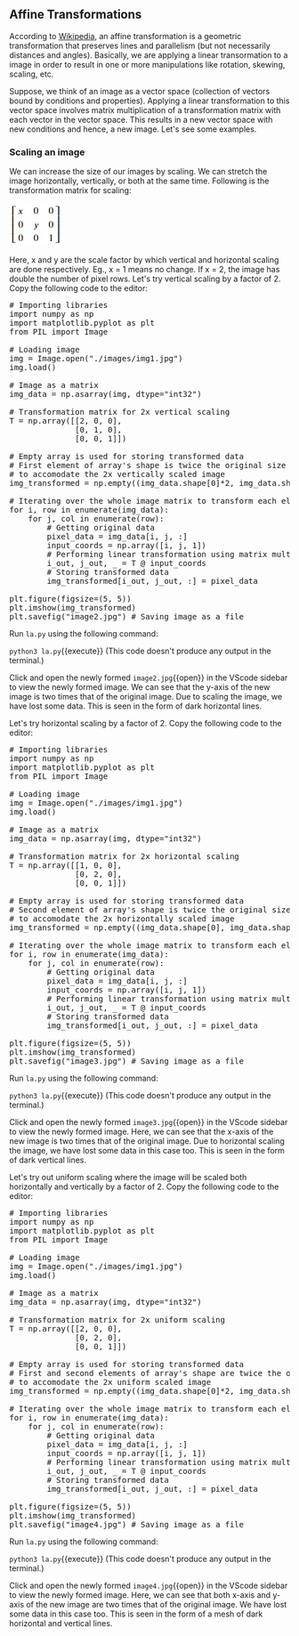 ## Affine Transformations
According to [Wikipedia](https://en.wikipedia.org/wiki/Affine_transformation), an affine transformation is a geometric transformation that preserves lines and parallelism (but not necessarily distances and angles). Basically, we are applying a linear transormation to a image in order to result in one or more manipulations like rotation, skewing, scaling, etc. 

Suppose, we think of an image as a vector space (collection of vectors bound by conditions and properties). Applying a linear transformation to this vector space involves matrix multiplication of a transformation matrix with each vector in the vector space. This results in a new vector space with new conditions and hence, a new image. Let's see some examples.

### Scaling an image
We can increase the size of our images by scaling. We can stretch the image horizontally, vertically, or both at the same time. Following is the transformation matrix for scaling:

![img2](./assets/img2.jpg)

Here, x and y are the scale factor by which vertical and horizontal scaling are done respectively. Eg., x = 1 means no change. If x = 2, the image has double the number of pixel rows. Let's try vertical scaling by a factor of 2. Copy the following code to the editor:

<pre class="file" data-filename="la.py" data-target="replace">
# Importing libraries
import numpy as np
import matplotlib.pyplot as plt
from PIL import Image

# Loading image
img = Image.open("./images/img1.jpg") 
img.load()

# Image as a matrix
img_data = np.asarray(img, dtype="int32")

# Transformation matrix for 2x vertical scaling
T = np.array([[2, 0, 0],
              [0, 1, 0],
              [0, 0, 1]])

# Empty array is used for storing transformed data
# First element of array's shape is twice the original size
# to accomodate the 2x vertically scaled image
img_transformed = np.empty((img_data.shape[0]*2, img_data.shape[1], img_data.shape[2]), dtype=np.uint8)

# Iterating over the whole image matrix to transform each element
for i, row in enumerate(img_data):
    for j, col in enumerate(row):
        # Getting original data
        pixel_data = img_data[i, j, :]
        input_coords = np.array([i, j, 1])
        # Performing linear transformation using matrix multiplication
        i_out, j_out, _ = T @ input_coords
        # Storing transformed data
        img_transformed[i_out, j_out, :] = pixel_data

plt.figure(figsize=(5, 5))
plt.imshow(img_transformed)
plt.savefig("image2.jpg") # Saving image as a file
</pre>

Run `la.py` using the following command:

`python3 la.py`{{execute}} (This code doesn't produce any output in the terminal.)

Click and open the newly formed `image2.jpg`{{open}} in the VScode sidebar to view the newly formed image. We can see that the y-axis of the new image is two times that of the original image. Due to scaling the image, we have lost some data. This is seen in the form of dark horizontal lines.

Let's try horizontal scaling by a factor of 2. Copy the following code to the editor:

<pre class="file" data-filename="la.py" data-target="replace">
# Importing libraries
import numpy as np
import matplotlib.pyplot as plt
from PIL import Image

# Loading image
img = Image.open("./images/img1.jpg") 
img.load()

# Image as a matrix
img_data = np.asarray(img, dtype="int32")

# Transformation matrix for 2x horizontal scaling
T = np.array([[1, 0, 0],
              [0, 2, 0],
              [0, 0, 1]])

# Empty array is used for storing transformed data
# Second element of array's shape is twice the original size
# to accomodate the 2x horizontally scaled image
img_transformed = np.empty((img_data.shape[0], img_data.shape[1]*2, img_data.shape[2]), dtype=np.uint8)

# Iterating over the whole image matrix to transform each element
for i, row in enumerate(img_data):
    for j, col in enumerate(row):
        # Getting original data
        pixel_data = img_data[i, j, :]
        input_coords = np.array([i, j, 1])
        # Performing linear transformation using matrix multiplication
        i_out, j_out, _ = T @ input_coords
        # Storing transformed data
        img_transformed[i_out, j_out, :] = pixel_data

plt.figure(figsize=(5, 5))
plt.imshow(img_transformed)
plt.savefig("image3.jpg") # Saving image as a file
</pre>

Run `la.py` using the following command:

`python3 la.py`{{execute}} (This code doesn't produce any output in the terminal.)

Click and open the newly formed `image3.jpg`{{open}} in the VScode sidebar to view the newly formed image. Here, we can see that the x-axis of the new image is two times that of the original image. Due to horizontal scaling the image, we have lost some data in this case too. This is seen in the form of dark vertical lines.

Let's try out uniform scaling where the image will be scaled both horizontally and vertically by a factor of 2. Copy the following code to the editor:

<pre class="file" data-filename="la.py" data-target="replace">
# Importing libraries
import numpy as np
import matplotlib.pyplot as plt
from PIL import Image

# Loading image
img = Image.open("./images/img1.jpg") 
img.load()

# Image as a matrix
img_data = np.asarray(img, dtype="int32")

# Transformation matrix for 2x uniform scaling
T = np.array([[2, 0, 0],
              [0, 2, 0],
              [0, 0, 1]])

# Empty array is used for storing transformed data
# First and second elements of array's shape are twice the original size
# to accomodate the 2x uniform scaled image
img_transformed = np.empty((img_data.shape[0]*2, img_data.shape[1]*2, img_data.shape[2]), dtype=np.uint8)

# Iterating over the whole image matrix to transform each element
for i, row in enumerate(img_data):
    for j, col in enumerate(row):
        # Getting original data
        pixel_data = img_data[i, j, :]
        input_coords = np.array([i, j, 1])
        # Performing linear transformation using matrix multiplication
        i_out, j_out, _ = T @ input_coords
        # Storing transformed data
        img_transformed[i_out, j_out, :] = pixel_data

plt.figure(figsize=(5, 5))
plt.imshow(img_transformed)
plt.savefig("image4.jpg") # Saving image as a file
</pre>

Run `la.py` using the following command:

`python3 la.py`{{execute}} (This code doesn't produce any output in the terminal.)

Click and open the newly formed `image4.jpg`{{open}} in the VScode sidebar to view the newly formed image. Here, we can see that both x-axis and y-axis of the new image are two times that of the original image. We have lost some data in this case too. This is seen in the form of a mesh of dark horizontal and vertical lines.
